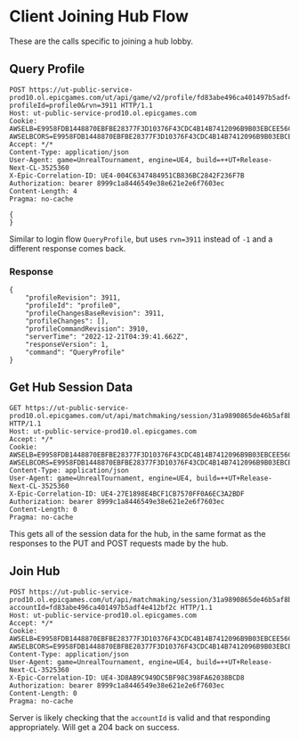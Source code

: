 # Client Joining Hub Flow

These are the calls specific to joining a hub lobby.

## Query Profile

```
POST https://ut-public-service-prod10.ol.epicgames.com/ut/api/game/v2/profile/fd83abe496ca401497b5adf4e412bf2c/client/QueryProfile?profileId=profile0&rvn=3911 HTTP/1.1
Host: ut-public-service-prod10.ol.epicgames.com
Cookie: AWSELB=E9958FDB1448870EBFBE28377F3D10376F43CDC4B14B7412096B9B03EBCEE56C4051F02C0839B49802B60CF8413BEE9CF0EE52960FC45D37FCCE1689E8CE7AEE49558F7C5C; AWSELBCORS=E9958FDB1448870EBFBE28377F3D10376F43CDC4B14B7412096B9B03EBCEE56C4051F02C0839B49802B60CF8413BEE9CF0EE52960FC45D37FCCE1689E8CE7AEE49558F7C5C
Accept: */*
Content-Type: application/json
User-Agent: game=UnrealTournament, engine=UE4, build=++UT+Release-Next-CL-3525360
X-Epic-Correlation-ID: UE4-004C6347484951CB836BC2842F236F7B
Authorization: bearer 8999c1a8446549e38e621e2e6f7603ec
Content-Length: 4
Pragma: no-cache

{
}
```

Similar to login flow `QueryProfile`, but uses `rvn=3911` instead of `-1` and a different response
comes back.

### Response

```
{
    "profileRevision": 3911,
    "profileId": "profile0",
    "profileChangesBaseRevision": 3911,
    "profileChanges": [],
    "profileCommandRevision": 3910,
    "serverTime": "2022-12-21T04:39:41.662Z",
    "responseVersion": 1,
    "command": "QueryProfile"
}
```

## Get Hub Session Data

```
GET https://ut-public-service-prod10.ol.epicgames.com/ut/api/matchmaking/session/31a9890865de46b5af8b58105340cdc3 HTTP/1.1
Host: ut-public-service-prod10.ol.epicgames.com
Accept: */*
Cookie: AWSELB=E9958FDB1448870EBFBE28377F3D10376F43CDC4B14B7412096B9B03EBCEE56C4051F02C0839B49802B60CF8413BEE9CF0EE52960FC45D37FCCE1689E8CE7AEE49558F7C5C; AWSELBCORS=E9958FDB1448870EBFBE28377F3D10376F43CDC4B14B7412096B9B03EBCEE56C4051F02C0839B49802B60CF8413BEE9CF0EE52960FC45D37FCCE1689E8CE7AEE49558F7C5C
Content-Type: application/json
User-Agent: game=UnrealTournament, engine=UE4, build=++UT+Release-Next-CL-3525360
X-Epic-Correlation-ID: UE4-27E1898E4BCF1CB7570FF0A6EC3A2BDF
Authorization: bearer 8999c1a8446549e38e621e2e6f7603ec
Content-Length: 0
Pragma: no-cache
```

This gets all of the session data for the hub, in the same format as the responses to the PUT and
POST requests made by the hub.

## Join Hub

```
POST https://ut-public-service-prod10.ol.epicgames.com/ut/api/matchmaking/session/31a9890865de46b5af8b58105340cdc3/join?accountId=fd83abe496ca401497b5adf4e412bf2c HTTP/1.1
Host: ut-public-service-prod10.ol.epicgames.com
Accept: */*
Cookie: AWSELB=E9958FDB1448870EBFBE28377F3D10376F43CDC4B14B7412096B9B03EBCEE56C4051F02C0839B49802B60CF8413BEE9CF0EE52960FC45D37FCCE1689E8CE7AEE49558F7C5C; AWSELBCORS=E9958FDB1448870EBFBE28377F3D10376F43CDC4B14B7412096B9B03EBCEE56C4051F02C0839B49802B60CF8413BEE9CF0EE52960FC45D37FCCE1689E8CE7AEE49558F7C5C
Content-Type: application/json
User-Agent: game=UnrealTournament, engine=UE4, build=++UT+Release-Next-CL-3525360
X-Epic-Correlation-ID: UE4-3D8AB9C949DC5BF98C398FA62038BCD8
Authorization: bearer 8999c1a8446549e38e621e2e6f7603ec
Content-Length: 0
Pragma: no-cache

```

Server is likely checking that the `accountId` is valid and that responding appropriately. Will get
a 204 back on success.